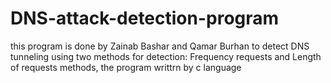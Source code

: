 # DNS-attack-detection-program
this program is done by Zainab Bashar and Qamar Burhan to detect DNS tunneling using two methods for detection: Frequency requests and Length of requests methods, the program writtrn by c language
